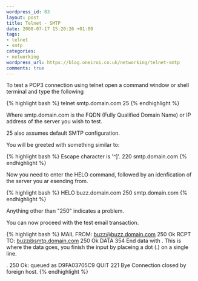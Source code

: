 ```yaml
--- 
wordpress_id: 83
layout: post
title: Telnet - SMTP
date: 2008-07-17 15:20:26 +01:00
tags: 
- telnet
- smtp
categories: 
- networking
wordpress_url: https://blog.oneiroi.co.uk/networking/telnet-smtp
comments: true
---
```

To test a POP3 connection using telnet open a command window or shell terminal and type the following

{% highlight bash %}
telnet smtp.domain.com 25
{% endhighlight %}

Where smtp.domain.com is the FQDN (Fully Qualified Domain Name) or IP address of the server you wish to test.

25 also assumes default SMTP configuration.

You will be greeted with something similar to:

{% highlight bash %}
Escape character is '^]'.
220 smtp.domain.com
{% endhighlight %}

Now you need to enter the HELO command, followed by an idenfication of the server you ar esending from.

{% highlight bash %}
HELO buzz.domain.com
250 smtp.domain.com
{% endhighlight %}

Anything other than "250" indicates a problem.

You can now proceed with the test email transaction.

{% highlight bash %}
MAIL FROM: buzz@buzz.domain.com
250 Ok
RCPT TO: buzz@smtp.domain.com
250 Ok
DATA
354 End data with <CR><LF>.<CR><LF>
This is where the data goes, you finish the input by placeing a dot (.) on a single line.


.
250 Ok: queued as D9FA03705C9
QUIT
221 Bye
Connection closed by foreign host.
{% endhighlight %}
